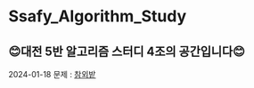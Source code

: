 # Ssafy_Algorithm_Study
## 😊대전 5반 알고리즘 스터디 4조의 공간입니다😊  

2024-01-18
문제 : [참외밭](https://www.acmicpc.net/problem/2477)

